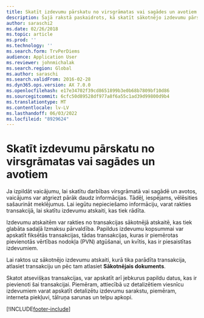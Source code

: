 ```yaml
---
title: Skatīt izdevumu pārskatu no virsgrāmatas vai sagādes un avotiem
description: Šajā rakstā paskaidrots, kā skatīt sākotnējo izdevumu pārskatu, kurā parādījās darbība.
author: saraschi2
ms.date: 02/26/2018
ms.topic: article
ms.prod: ''
ms.technology: ''
ms.search.form: TrvPerDiems
audience: Application User
ms.reviewer: johnmichalak
ms.search.region: Global
ms.author: saraschi
ms.search.validFrom: 2016-02-28
ms.dyn365.ops.version: AX 7.0.0
ms.openlocfilehash: e17e34702f39cd8651899b3e0b68b7809bf10d86
ms.sourcegitcommit: 6cfc50d89528df977a8f6a55c1ad39d99800d9b4
ms.translationtype: MT
ms.contentlocale: lv-LV
ms.lasthandoff: 06/03/2022
ms.locfileid: "8929624"
---
```

# <a name="view-an-expense-report-from-general-ledger-or-procurement-and-sourcing"></a>Skatīt izdevumu pārskatu no virsgrāmatas vai sagādes un avotiem

Ja izpildāt vaicājumu, lai skatītu darbības virsgrāmatā vai sagādē un avotos, vaicājums var atgriezt pārāk daudz informācijas. Tādēļ, iespējams, vēlēsities sašaurināt meklējumus. Lai iegūtu nepieciešamo informāciju, varat rakties transakcijā, lai skatītu izdevumu atskaiti, kas tiek rādīta.

Izdevumu atskaitēm var rakties no transakcijas sākotnējā atskaitē, kas tiek glabāta sadaļā Izmaksu pārvaldība. Papildus izdevumu kopsummai var apskatīt fiksētās transakcijas, tādas transakcijas, kuras ir piemērotas pievienotās vērtības nodokļa (PVN) atgūšanai, un kvītis, kas ir piesaistītas izdevumiem.

Lai raktos uz sākotnējo izdevumu atskaiti, kurā tika parādīta transakcija, atlasiet transakciju un pēc tam atlasiet **Sākotnējais dokuments**.

Skatot atsevišķas transakcijas, var apskatīt arī jebkurus papildu datus, kas ir pievienoti šai transakcijai. Piemēram, attiecībā uz detalizētiem viesnīcu izdevumiem varat apskatīt detalizētu izdevumu sarakstu, piemēram, interneta piekļuvi, tālruņa sarunas un telpu apkopi.


[!INCLUDE[footer-include](../includes/footer-banner.md)]